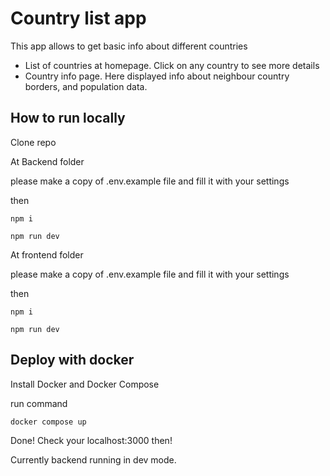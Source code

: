 # Country list app

This app allows to get basic info about different countries

- List of countries at homepage. Click on any country to see more details
- Country info page. Here displayed info about neighbour country borders, and population data.


## How to run locally
Clone repo

At Backend folder

please make a copy of .env.example file and fill it with your settings

then 
```
npm i

npm run dev
```

At frontend folder

please make a copy of .env.example file and fill it with your settings

then 

```
npm i

npm run dev
```

## Deploy with docker

Install Docker and Docker Compose

run command
```
docker compose up
```

Done! Check your localhost:3000 then!

Currently backend running in dev mode.
